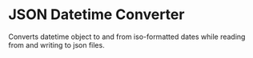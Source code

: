 # JSON Datetime Converter

Converts datetime object to and from iso-formatted dates while reading from and writing to json files.

